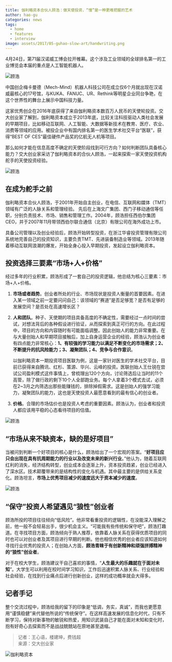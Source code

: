 ```yaml
---
title: 伽利略资本合伙人顾浩：做天使投资，“慢”是一种更难把握的艺术
author: hao-gu
categories: news
tags:
  - home
  - features
  - interview
image: assets/2017/05-guhao-slow-art/handwriting.png
---
```


4月24日，第71届汉诺威工博会拉开帷幕。这个涉及工业领域的全球排名第一的工业博览会本届的重点是人工智能机器人。

![顾浩](/assets/2017/05-guhao-slow-art/guhao.jpg)

中国创企梅卡曼德（Mech-Mind）机器人科技公司在成立仅6个月就出现在汉诺威最核心的17号馆，与KUKA、FANUC、UR、Rethink等明星企业同台争艳，在这个世界性的舞台上展示中国科技力量。

这家优秀创企在2016年底获得了来自伽利略资本数百万人民币的天使轮投资。交大创业家了解到，伽利略资本成立于2013年底，比较关注科技驱动人类社会发展的早期项目，比如移动互联网、人工智能、大数据等新技术在教育、医疗、农业、消费等领域的应用。被投企业中有国内排名第一的医生学术社交平台“医联”，获得“BEST OF CES”最佳硬件产品奖的亿航无人机等项目。

那么如何才能在信息高度不确定的天使阶段找到可行方向？如何判断团队具备核心能力？交大创业家采访了伽利略资本的合伙人顾浩，一起来探索一家天使投资机构舵手的天使投资经验。

![顾浩](/assets/2017/05-guhao-slow-art/guhao2.jpg)

## 在成为舵手之前

伽利略资本合伙人顾浩，于2001年开始自主创业，在电信、互联网和媒体（TMT）领域有广泛的人脉关系和管理经验。 先后在上海文广集团、西门子移动通信等任职，分别负责技术、市场、销售和管理工作。2004年，顾浩担任西伯尔集团CEO，并于2007年11月带领西伯尔联合通信（北京）有限公司在海外成功上市。

具备公司管理以及创业经验后，顾浩开始转型投资，在浙江华睿投资管理有限公司系统地完善自己的投资知识，主要负责TMT、先进装备制造业等领域。2013年随着移动互联网浪潮的爆发，开始全身心投入早期投资，发起设立伽利略资本。

## 投资选择三要素“市场+人+价格”

经过多年的行业积累，顾浩形成了一套自己的投资逻辑，他总结为核心三要素：市场+人+价格。

1. **市场或者趋势**。创业者所处的行业、市场现状是投资人衡量的首要因素。在进入某一领域之前一定要问问自己：该领域的“赛道”是否足够宽？是否有足够的发展空间？是否处在高速增长区？

2. **人和团队**。种子、天使期的项目具备高度的不确定性，需要经过一点时间的尝试，对想法背后的各种假设进行验证，从而探索到真正可行的方向。在此过程中，项目的方向和内容随时有可能面临调整。因此创始人的能力非常重要。在与大量创始人和早期项目接触后，加上自身运营企业的经验，顾浩认为创业者有四点能力非常核心：**1、有较强的学习能力以满足不断变化的市场需求；2、不断提升的抗风险能力；3、凝聚团队；4、竞争与合作意识**。

    以伽利略资本一期投资项目医联为例，这是一家针对医生的学术社交平台，目前已获得来自腾讯、红杉、策源、华兴、云峰的投资。医联创始人王仕锐在尝试公司盈利模式这件事情上，曾梳理出120个方向，讨论筛选后让当时的11个高管，除了做行政的剩下10个人全部跑业务。每个人拿着3个模式去试，必须在2~3月之内筛选出那些能赚钱的，排除掉假需求。这是创始人的强学习能力，凝聚团队的能力，这也是天使投资人最愿意看到的最有信心的创业者。

3. **价格**。合理的市场估价也是投资人考虑的重要因素。顾浩认为，创业者和投资人都应该用平稳的心态看待项目的估值。

![顾浩](/assets/2017/05-guhao-slow-art/guhao3.jpg)

## “市场从来不缺资本，缺的是好项目”

当被问到判断一个好项目的核心是什么，顾浩给出了一个宏观的答案。“**好项目应只会出现在具有抗周期能力的行业以及改变未来的新兴行业**。”他认为，随着互联网红利的消失，经济结构转型，创业成本会逐渐上升，资本投资趋紧，创业已经进入了深水区。技术颠覆带来的是结构性的变化与机遇。其中最主要的是供给关系变化。顾浩坦言，**市场上优秀项目减少的速度远大于资本减少的速度**。

![顾浩](/assets/2017/05-guhao-slow-art/guhao4.jpg)

## “保守”投资人希望遇见“狼性”创业者

顾浩所投的项目往往倾向“低风险”。他非常看重投资的逻辑性，在没能深入理解之前，他一般不会轻易出手，很少机会主义。“可能我有些传统和保守吧”，顾浩打趣道。在寻找项目方面，顾浩倾向于熟人推荐，依靠着人脉关系在获得优质项目的同时也可以对创业者及其项目进行早期的判断。他也相信优秀的创业者应该知道如何寻找行业优秀的投资人；在创始人方面，**顾浩青睐于有创新精神和顽强拼搏精神的“狼性”创业者**。

对于在校大学生，顾浩建议干自己喜欢的事情，“**人生最大的乐趣就在于面对未知**”。大学生可以利用在校时间学习知识，工作后迅速积累人脉关系、行业经验和社会经验，在找到行业痛点后进行创新创业，这样的成功概率就会大得多。

## 记者手记

整个交流过程中，顾浩给我的留下的印象是“低调，务实，真诚”，而我也更愿意用“谨慎稳健”来代替他所说的“传统保守”。在这样高速发展的信息化时代，只有不断学习，保持对新事物的敏锐和热爱，用知识武装自己才能在面对未知和变化时，抱有好奇心去探索而不是战战兢兢站在原地甚至退缩。

> 记者：王心语，楼建坤，费钱超  
> 来源：交大创业家

![伽利略资本](/assets/ventures/galileo-venture/card.png)
